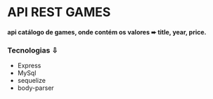 # API REST GAMES
#### api catálogo de games, onde contém os valores ➨ title, year, price.


### Tecnologias ⇩

- Express
- MySql
- sequelize
- body-parser

